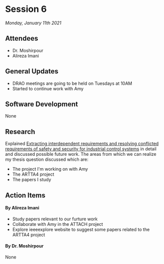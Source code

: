 # Session 6
*Monday, January 11th 2021*
## Attendees
- Dr. Moshirpour
- Alireza Imani
## General Updates
- DRAO meetings are going to be held on Tuesdays at 10AM
- Started to continue work with Amy
## Software Development
None
## Research
Explained [Extracting interdependent requirements and resolving conflicted requirements of safety and security for industrial control systems](https://ieeexplore.ieee.org/document/7366481) in detail and discussed possible future work. The areas from which we can realize my thesis question discussed which are:
* The project I'm working on with  Amy
* The ARTTA4 project
* The papers I study
## Action Items
#### By Alireza Imani
- Study papers relevant to our furture work
- Collaborate with Amy in the ATTACH project
- Explore ieeeexplore website to suggest some papers related to the ARTTA4 project
#### By Dr. Moshirpour
None
